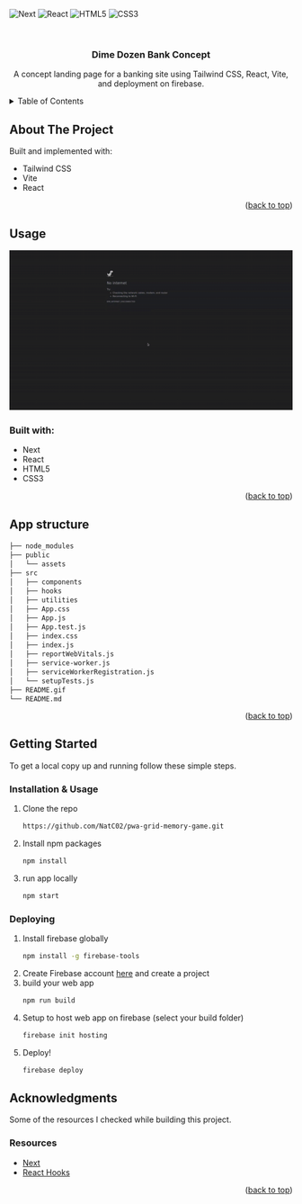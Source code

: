 <div id="top"></div
<!-- PROJECT SHIELDS -->


![Next](https://img.shields.io/badge/next.js-000000?style=for-the-badge&logo=nextdotjs&logoColor=white)
![React](https://img.shields.io/badge/React-20232A?style=for-the-badge&logo=react&logoColor=61DAFB)
![HTML5](https://img.shields.io/badge/HTML5-E34F26?style=for-the-badge&logo=html5&logoColor=white)
![CSS3](https://img.shields.io/badge/CSS3-1572B6?style=for-the-badge&logo=css3&logoColor=white)

<br />
<div align="center">

  <h3 align="center">Dime Dozen Bank Concept</h3>

  <p align="center">
     A concept landing page for a banking site using Tailwind CSS, React, Vite, and deployment on firebase. 
  </p>
</div>

<!-- TABLE OF CONTENTS -->
<details>
  <summary>Table of Contents</summary>
  <ol>
    <li>
      <a href="#about-the-project">About The Project</a>
      <ul>
        <li><a href="#usage">Usage</a></li>
        <li><a href="#built-with">Built With</a></li>
        <li><a href="#app-structure">App Structure</a></li>
      </ul>
    </li>
    <li>
      <a href="#getting-started">Getting Started</a>
      <ul>
        <li><a href="#installation">Installation</a></li>
        <li><a href="#installation">Deploy</a></li>
      </ul>
    </li>
    <li><a href="#acknowledgments">Acknowledgments</a></li>
  </ol>
</details>

<!-- ABOUT THE PROJECT -->

## About The Project

Built and implemented with:

- Tailwind CSS
- Vite
- React

<p align="right">(<a href="#top">back to top</a>)</p>

<!-- USAGE EXAMPLES -->

## Usage

![project-demo](https://raw.githubusercontent.com/NatC02/pwa-grid-memory-game/main/README.gif)

### Built with:

- Next
- React
- HTML5
- CSS3

<p align="right">(<a href="#top">back to top</a>)</p>

## App structure 

```
├── node_modules
├── public
│   └── assets
├── src
│   ├── components
│   ├── hooks
│   ├── utilities
│   ├── App.css
│   ├── App.js
│   ├── App.test.js
│   ├── index.css
│   ├── index.js
│   ├── reportWebVitals.js
│   ├── service-worker.js
│   ├── serviceWorkerRegistration.js
│   └── setupTests.js
├── README.gif
└── README.md
```

<p align="right">(<a href="#top">back to top</a>)</p>

<!-- GETTING STARTED -->
## Getting Started

To get a local copy up and running follow these simple steps.

### Installation & Usage

1. Clone the repo
   ```sh
   https://github.com/NatC02/pwa-grid-memory-game.git
   ```
2. Install npm packages
   ```sh
   npm install
   ```
3. run app locally 
   ```sh
   npm start

### Deploying

1. Install firebase globally
   ```sh
   npm install -g firebase-tools 
   ```
2. Create Firebase account <a href="https://firebase.google.com/">here<a/> and create a project
3. build your web app
   ```sh
   npm run build
   ```
4. Setup to host web app on firebase (select your build folder)
   ```sh
   firebase init hosting
   ```
5. Deploy!
   ```sh
   firebase deploy
   ```
<!-- CONTRIBUTING -->
## Acknowledgments
Some of the resources I checked while building this project.
### Resources
- [Next](https://nextjs.org/docs/getting-started)
- [React Hooks](https://natc02.github.io/blog/react-hooks-a-simplistic-overview/)
<p align="right">(<a href="#top">back to top</a>)</p>